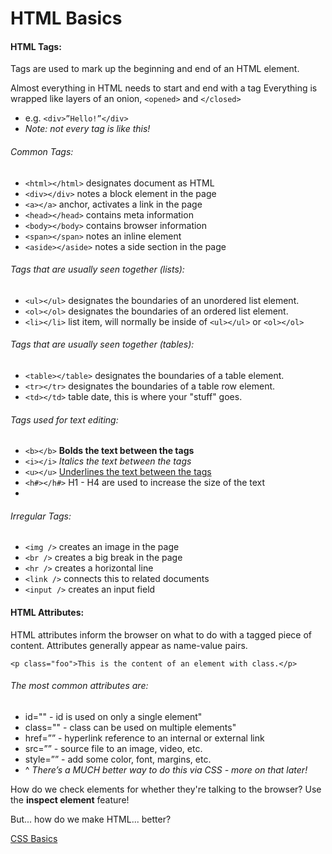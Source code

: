 # HTML Basics
#### HTML Tags:
Tags are used to mark up the beginning and end of an HTML element.

Almost everything in HTML needs to start and end with a tag
Everything is wrapped like layers of an onion, `<opened>` and `</closed>`
- e.g. `<div>”Hello!”</div>`
- *Note: not every tag is like this!*

###### Common Tags:
- `<html></html>` designates document as HTML
- `<div></div>` notes a block element in the page
- `<a></a>` anchor, activates a link in the page
- `<head></head>` contains meta information
- `<body></body>` contains browser information
- `<span></span>` notes an inline element
- `<aside></aside>` notes a side section in the page

###### Tags that are usually seen together (lists):
- `<ul></ul>` designates the boundaries of an unordered list element.
- `<ol></ol>` designates the boundaries of an ordered list element.
- `<li></li>` list item, will normally be inside of `<ul></ul>` or `<ol></ol>`

###### Tags that are usually seen together (tables):
- `<table></table>` designates the boundaries of a table element.
- `<tr></tr>` designates the boundaries of a table row element.
- `<td></td>` table date, this is where your "stuff" goes.

###### Tags used for text editing:
- `<b></b>` <b>Bolds the text between the tags</b>
- `<i></i>` <i>Italics the text between the tags</i>
- `<u></u>` <u>Underlines the text between the tags</u>
- `<h#></h#>` H1 - H4 are used to increase the size of the text
-

###### Irregular Tags:
- `<img />` creates an image in the page
- `<br />` creates a big break in the page
- `<hr />` creates a horizontal line
- `<link />` connects this to related documents
- `<input />` creates an input field

#### HTML Attributes:
HTML attributes inform the browser on what to do with a tagged piece of content.
Attributes generally appear as name-value pairs.
```
<p class="foo">This is the content of an element with class.</p>
```
###### The most common attributes are:
- id="" - id is used on only a single element"
- class="" - class can be used on multiple elements"
- href=”” - hyperlink reference to an internal or external link
- src=”” - source file to an image, video, etc.
- style=”” - add some color, font, margins, etc.
- ^ *There’s a MUCH better way to do this via CSS - more on that later!*

How do we check elements for whether they're talking to the browser? Use the **inspect element** feature!

But... how do we make HTML... better?

[CSS Basics](css_basics.md)
